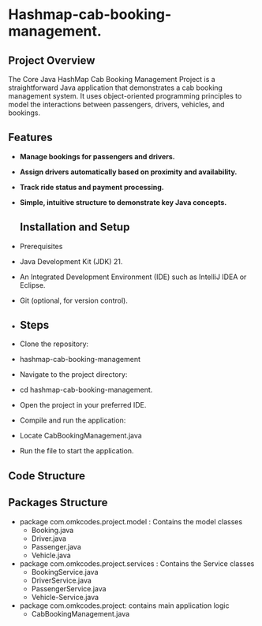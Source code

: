 # Hashmap-cab-booking-management.

## **Project Overview**
The Core Java HashMap Cab Booking Management Project is a straightforward Java application that demonstrates a
cab booking management system. It uses object-oriented programming principles to model the interactions between passengers, drivers, vehicles, and bookings.

## **Features**
- **Manage bookings for passengers and drivers.**
- **Assign drivers automatically based on proximity and availability.**
- **Track ride status and payment processing.**
- **Simple, intuitive structure to demonstrate key Java concepts.**

  ## **Installation and Setup**
- Prerequisites
- Java Development Kit (JDK) 21.
- An Integrated Development Environment (IDE) such as IntelliJ IDEA or Eclipse.
- Git (optional, for version control).

- ## **Steps**
- Clone the repository:
- hashmap-cab-booking-management 
- Navigate to the project directory:
- cd hashmap-cab-booking-management.
- Open the project in your preferred IDE.
- Compile and run the application:
- Locate CabBookingManagement.java
- Run the file to start the application.

## **Code Structure**  
## **Packages Structure**
- package com.omkcodes.project.model : Contains the model classes
  - Booking.java
  - Driver.java
  - Passenger.java
  - Vehicle.java
- package com.omkcodes.project.services : Contains the Service classes
  - BookingService.java
  - DriverService.java
  - PassengerService.java
  - Vehicle-Service.java
- package com.omkcodes.project: contains main application logic
    - CabBookingManagement.java

